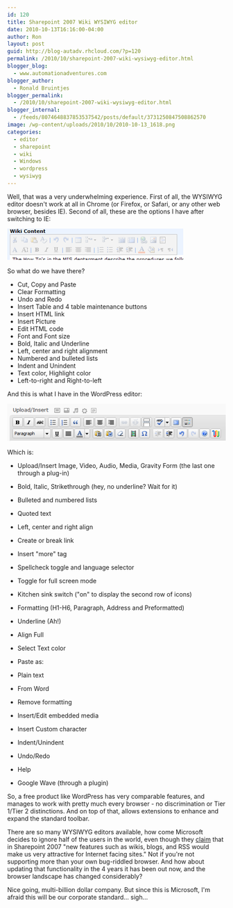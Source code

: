 ```yaml
---
id: 120
title: Sharepoint 2007 Wiki WYSIWYG editor
date: 2010-10-13T16:16:00-04:00
author: Ron
layout: post
guid: http://blog-autadv.rhcloud.com/?p=120
permalink: /2010/10/sharepoint-2007-wiki-wysiwyg-editor.html
blogger_blog:
  - www.automationadventures.com
blogger_author:
  - Ronald Bruintjes
blogger_permalink:
  - /2010/10/sharepoint-2007-wiki-wysiwyg-editor.html
blogger_internal:
  - /feeds/8074648837853537542/posts/default/3731250847508862570
image: /wp-content/uploads/2010/10/2010-10-13_1618.png
categories:
  - editor
  - sharepoint
  - wiki
  - Windows
  - wordpress
  - wysiwyg
---
```

Well, that was a very underwhelming experience. First of all, the WYSIWYG editor doesn't work at all in Chrome (or Firefox, or Safari, or any other web browser, besides IE). Second of all, these are the options I have after switching to IE:

![](/wp-content/uploads/2010/10/2010-10-13_1618.png)

So what do we have there?

  * Cut, Copy and Paste
  * Clear Formatting
  * Undo and Redo
  * Insert Table and 4 table maintenance buttons
  * Insert HTML link
  * Insert Picture
  * Edit HTML code
  * Font and Font size
  * Bold, Italic and Underline
  * Left, center and right alignment
  * Numbered and bulleted lists
  * Indent and Unindent
  * Text color, Highlight color
  * Left-to-right and Right-to-left

And this is what I have in the WordPress editor:

![](/wp-content/uploads/2010/10/2010-10-13_1626.png)

Which is:

  * Upload/Insert Image, Video, Audio, Media, Gravity Form (the last one through a plug-in)
  * Bold, Italic, Strikethrough (hey, no underline? Wait for it)
  * Bulleted and numbered lists
  * Quoted text
  * Left, center and right align
  * Create or break link
  * Insert "more" tag
  * Spellcheck toggle and language selector
  * Toggle for full screen mode
  * Kitchen sink switch ("on" to display the second row of icons)
  * Formatting (H1-H6, Paragraph, Address and Preformatted)
  * Underline (Ah!)
  * Align Full
  * Select Text color
  * Paste as:
  * Plain text
  * From Word
  * Remove formatting

  * Insert/Edit embedded media
  * Insert Custom character
  * Indent/Unindent
  * Undo/Redo
  * Help
  * Google Wave (through a plugin)

<div>
  So, a free product like WordPress has very comparable features, and manages to work with pretty much every browser - no discrimination or Tier 1/Tier 2 distinctions. And on top of that, allows extensions to enhance and expand the standard toolbar.
</div>

There are so many WYSIWYG editors available, how come Microsoft decides to ignore half of the users in the world, even though they [claim](http://blogs.msdn.com/b/sharepoint/archive/2006/07/19/671735.aspx) that in Sharepoint 2007 "new features such as wikis, blogs, and RSS would make us very attractive for Internet facing sites." Not if you're not supporting more than your own bug-riddled browser. And how about updating that functionality in the 4 years it has been out now, and the browser landscape has changed considerably?

Nice going, multi-billion dollar company. But since this is Microsoft, I'm afraid this will be our corporate standard... sigh...